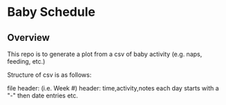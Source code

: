 # Baby Schedule

## Overview

This repo is to generate a plot from a csv of baby activity (e.g. naps, feeding, etc.)

Structure of csv is as follows:

file header: (i.e. Week #)
header: time,activity,notes
each day starts with a "-" then date
entries
etc.

